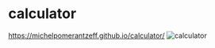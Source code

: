 # calculator
https://michelpomerantzeff.github.io/calculator/
![calculator](https://user-images.githubusercontent.com/96065240/166573142-1b53a59c-9427-48b7-8f9d-c55459ff8f06.png)
